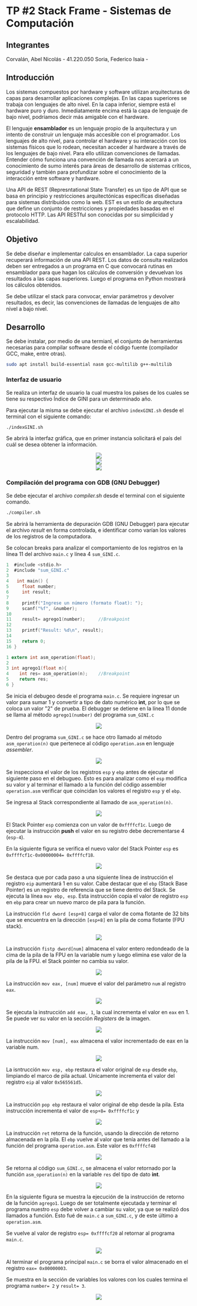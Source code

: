 # TP #2 Stack Frame - Sistemas de Computación

## Integrantes

Corvalán, Abel Nicolás - 41.220.050
Soria, Federico Isaia - 

## Introducción

Los sistemas compuestos por hardware y software utilizan arquitecturas de capas para desarrollar aplicaciones complejas. En las capas superiores se trabaja con lenguajes de alto nivel. En la capa inferior, siempre está el hardware puro y duro. Inmediatamente encima está la capa de lenguaje de bajo nivel, podríamos decir más amigable con el hardware.

El lenguaje **ensamblador** es un lenguaje propio de la arquitectura y un intento de construir un lenguaje más accesible con el programador.
Los lenguajes de alto nivel, para controlar el hardware y su interacción con los sistemas físicos que lo rodean, necesitan acceder al hardware a través de los lenguajes de bajo nivel. Para ello utilizan convenciones de llamadas.
Entender cómo funciona una convención de llamada nos acercará a un conocimiento de sumo interés para áreas de desarrollo de sistemas críticos, seguridad y también para profundizar sobre el conocimiento de la interacción entre software y hardware.

Una API de REST (Represntational State Transfer) es un tipo de API que se basa en principio y restricciones arquitectónicas específicas diseñadas para sistemas distribuidos como la web. EST es un estilo de arquitectura que define un conjunto de restricciones y propiedades basadas en el protocolo HTTP. Las API RESTful son conocidas por su simplicidad y escalabilidad.

## Objetivo

Se debe diseñar e implementar calculos en ensamblador. La capa superior recuperará información de una API REST. Los datos de consulta realizados deben ser entregados a un programa en C que convocará rutinas en ensamblador para que hagan los cálculos de conversión y devuelvan los resultados a las capas superiores. Luego el programa en Python mostrará los cálculos obtenidos.

Se debe utilizar el stack para convocar, enviar parámetros y devolver resultados, es decir, las convenciones de llamadas de lenguajes de alto nivel a bajo nivel.

## Desarrollo

Se debe instalar, por medio de una termianl, el conjunto de herramientas necesarias para compilar software desde el código fuente (compilador GCC, make, entre otras).

```sh
sudo apt install build-essential nasm gcc-multilib g++-multilib
```

### Interfaz de usuario

Se realiza un interfaz de usuario la cual muestra los países de los cuales se tiene su respectivo Índice de GINI para un determinado año. 

Para ejecutar la misma se debe ejecutar el archivo `indexGINI.sh` desde el terminal con el siguiente comando:

```sh
./indexGINI.sh
```
Se abrirá la interfaz gráfica, que en primer instancia solicitará el país del cuál se desea obtener la información.
<center>
    <img src="img/Interfaz 1.png">
</center>



<center>
    <img src= "img/Interfaz 2.png">
</center>


<center>
    <img src= "img/Interfaz 3.png">
</center>


### Compilación del programa con GDB (GNU Debugger)

Se debe ejecutar el archivo *compiler.sh* desde el terminal con el siguiente comando.

```sh
./compiler.sh
```

Se abrirá la herramienta de depuración GDB (GNU Debugger) para ejecutar el archivo *result* en forma controlada, e identificar como varían los valores de los registros de la computadora.

Se colocan breaks para analizar el comportamiento de los registros en la línea 11 del archivo `main.c` y línea 4 `sum_GINI.c`. 

<!-- PONER IMÁGENES DE LOS CÓDIGOS CORRESPONDIENTES -->

```c
1  #include <stdio.h>
2  #include "sum_GINI.c"
3
4   int main() {
5     float number;
6     int result;
7
8     printf("Ingrese un número (formato float): ");
9     scanf("%f", &number);
10
11    result= agrego1(number);     //Breakpoint
12
13    printf("Result: %d\n", result);
14
15    return 0;
16 }
```

```c
1 extern int asm_operation(float);
2
3 int agrego1(float n){
4    int res= asm_operation(n);    //Breakpoint
5    return res;
6 }
```

Se inicia el debugeo desde el programa `main.c`. Se requiere ingresar un valor para sumar 1 y convertir a tipo de dato numérico **int**, por lo que se coloca un valor "2" de prueba. El debugger se detiene en la línea 11 donde se llama al método `agrego1(number)` del programa `sum_GINI.c`

<center>
    <img src="img/gdb 1.png">
</center>

Dentro del programa `sum_GINI.c` se hace otro llamado al método `asm_operation(n)` que pertenece al código `operation.asm` en lenguaje *assembler*.

<center>
    <img src="img/gdb 2.png">
</center>

Se inspecciona el valor de los registros `esp` y `ebp` antes de ejecutar el siguiente paso en el debugueo. Esto es para analizar como el `esp` modifica su valor y al terminar el llamado a la función del código assembler `operation.asm` verificar que coincidan los valores el registro `esp` y el `ebp`. 

Se ingresa al Stack correspondiente al llamado de `asm_operation(n)`.

<center>
    <img src="img/gdb 3.png">
</center>

El Stack Pointer `esp` comienza con un valor de `0xffffcf1c`. Luego de ejecutar la instrucción **push** el valor en su registro debe decrementarse 4 (`esp-4`).

En la siguiente figura se verifica el nuevo valor del Stack Pointer `esp` es  `0xffffcf1c-0x00000004= 0xffffcf18`.

<center>
    <img src="img/gdb 4.png">
</center>

Se destaca que por cada paso a una siguiente línea de instrucción el registro `eip` aumentará 1 en su valor. Cabe destacar que el `ebp` (Stack Base Pointer) es un registro de referencia que se tiene dentro del Stack. Se ejecuta la línea `mov ebp, esp`. Esta instrucción copia el valor de registro `esp` en `ebp` para crear un nuevo marco de pila para la función.

La instrucción `fld dword [esp+8]` carga el valor de coma flotante de 32 bits que se encuentra en la dirección `[esp+8]` en la pila de coma flotante (FPU stack).


<center>
    <img src="img/gdb 5.png">
</center>

La instrucción `fistp dword[num]` almacena el valor entero redondeado de la cima de la pila de la FPU en la variable num y luego elimina ese valor de la pila de la FPU. el Stack pointer no cambia su valor.

<center>
    <img src="img/gdb 6.png">
</center>

La instrucción `mov eax, [num]` mueve el valor del parámetro `num` al registro `eax`.

<center>
    <img src="img/gdb 7.png">
</center>

Se ejecuta la instrucción `add eax, 1`, la cual incrementa el valor en `eax` en 1. Se puede ver su valor en la sección *Registers* de la imagen.

<center>
    <img src="img/gdb 8.png">
</center>

La instrucción `mov [num], eax` almacena el valor incrementado de eax en la variable num.

<center>
    <img src="img/gdb 9.png">
</center>

La isntrucción `mov esp, ebp` restaura el valor original de `esp` desde `ebp`, limpiando el marco de pila actual. Unicamente incrementa el valor del registro `eip` al valor `0x565561d5`.

<center>
    <img src="img/gdb 10.png">
</center>

La instrucción `pop ebp` restaura el valor original de ebp desde la pila. Esta instrucción incrementa el valor de `esp+8= 0xffffcf1c` y 

<center>
    <img src="img/gdb 11.png">
</center>

La instrucción `ret` retorna de la función, usando la dirección de retorno almacenada en la pila. El `ebp` vuelve al valor que tenía antes del llamado a la función del programa `operation.asm`. Este valor es `0xffffcf48`


<center>
    <img src="img/gdb 12.png">
</center>

Se retorna al código `sum_GINI.c`, se almacena el valor retornado por la función `asm_operation(n)` en la variable `res` del tipo de dato **int**.

<center>
    <img src="img/gdb 13.png">
</center>

En la siguiente figura se muestra la ejecución de la instrucción de retorno de la función `agrego1`. Luego de ser totalmente ejecutada y terminar el programa nuestro `esp` debe volver a cambiar su valor, ya que se realizó dos llamados a función. Esto fué de `main.c` a `sum_GINI.c`, y de este último a `operation.asm`.

Se vuelve al valor de registro `esp= 0xffffcf20` al retornar al programa `main.c`.

<center>
    <img src="img/gdb 16.png">
</center>

Al terminar el programa principal `main.c` se borra el valor almacenado en el registro `eax= 0x00000003`.

Se muestra en la sección de variables los valores con los cuales termina el programa `number= 2` y `result= 3`.

<center>
    <img src="img/gdb 17.png">
</center>



<!--- Moviemientos en el Stack

El EIP (Instruction poninter siempre apunta a la siguiente línea de código (1020 para a 1022 y así).

Cuando se hace un llamado a una función el ESP (Stack Pointer) decrementa su valor por ejemplo de 0019 a 0015 (-4)

El ESP apunta en la memoria que tiene valores de la siguiente forma.

0000
0004
0008
000C
0011
0015    1026 (Acá se almacena la dirección de la siguiente línea luego del retorno del la función llamada)
0019    406F
001D    102C


El ESP al restar -4 por cada paso, se va apilando los datos hacia arriba.


 --->
